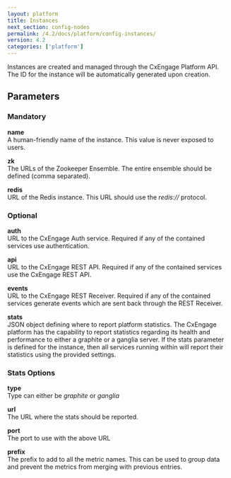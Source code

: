 ```yaml
---
layout: platform
title: Instances
next_section: config-nodes
permalink: /4.2/docs/platform/config-instances/
version: 4.2
categories: ['platform']
---
```


Instances are created and managed through the CxEngage Platform API. The ID for the instance will be automatically generated
upon creation.

## Parameters
### Mandatory

**name**<br>
A human-friendly name of the instance. This value is never exposed to users.

**zk**<br>
The URLs of the Zookeeper Ensemble. The entire ensemble should be defined (comma separated).

**redis**<br>
URL of the Redis instance. This URL should use the *redis://* protocol.

### Optional

**auth**<br>
URL to the CxEngage Auth service. Required if any of the contained services use authentication.

**api**<br>
URL to the CxEngage REST API. Required if any of the contained services use the CxEngage REST API.

**events**<br>
URL to the CxEngage REST Receiver. Required if any of the contained services generate events which are sent back through the REST Receiver.

**stats**<br>
JSON object defining where to report platform statistics. The CxEngage platform has the capability to report statistics regarding its health and performance to either a graphite or a ganglia server. If the stats parameter is defined for the instance, then all services running within will report their statistics using the provided settings.

### Stats Options

**type**<br>
Type can either be *graphite* or *ganglia*

**url**<br>
The URL where the stats should be reported.

**port**<br>
The port to use with the above URL

**prefix**<br>
The prefix to add to all the metric names. This can be used to group data and prevent the metrics from merging with previous entries.
